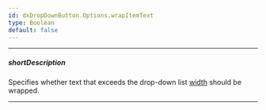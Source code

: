 ```yaml
---
id: dxDropDownButton.Options.wrapItemText
type: Boolean
default: false
---
```

---
##### shortDescription
Specifies whether text that exceeds the drop-down list [width](/api-reference/10%20UI%20Components/DOMComponent/1%20Configuration/width.md '{basewidgetpath}/Configuration/#width') should be wrapped.

---
